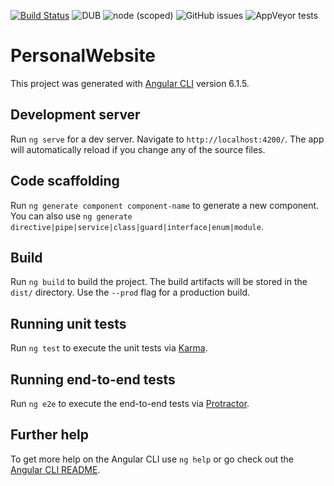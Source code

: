 [![Build Status](https://travis-ci.org/tmk2003/Personal-Website.svg?branch=master)](https://travis-ci.org/tmk2003/Personal-Website)
![DUB](https://img.shields.io/dub/l/vibe-d.svg)
![node (scoped)](https://img.shields.io/node/v/@stdlib/stdlib.svg)
![GitHub issues](https://img.shields.io/github/issues/badges/shields.svg)
![AppVeyor tests](https://img.shields.io/appveyor/tests/NZSmartie/coap-net-iu0to.svg)


# PersonalWebsite

This project was generated with [Angular CLI](https://github.com/angular/angular-cli) version 6.1.5.

## Development server

Run `ng serve` for a dev server. Navigate to `http://localhost:4200/`. The app will automatically reload if you change any of the source files.

## Code scaffolding

Run `ng generate component component-name` to generate a new component. You can also use `ng generate directive|pipe|service|class|guard|interface|enum|module`.

## Build

Run `ng build` to build the project. The build artifacts will be stored in the `dist/` directory. Use the `--prod` flag for a production build.

## Running unit tests

Run `ng test` to execute the unit tests via [Karma](https://karma-runner.github.io).

## Running end-to-end tests

Run `ng e2e` to execute the end-to-end tests via [Protractor](http://www.protractortest.org/).

## Further help

To get more help on the Angular CLI use `ng help` or go check out the [Angular CLI README](https://github.com/angular/angular-cli/blob/master/README.md).
